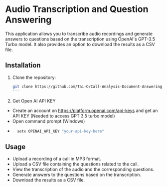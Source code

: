 # Audio Transcription and Question Answering

This application allows you to transcribe audio recordings and generate answers to questions based on the transcription using OpenAI's GPT-3.5 Turbo model. It also provides an option to download the results as a CSV file.

## Installation

1. Clone the repository:
   ```bash
   git clone https://github.com/Tai-O/Call-Analysis-Document-Answering.git
   '''

2. Get Open AI API KEY
- Create an account on https://platform.openai.com/api-keys and get an API KEY (Needed to access GPT 3.5 turbo model)
- Open command prompt (Windows)
- ```bash
    setx OPENAI_API_KEY "your-api-key-here"
    ```


## Usage
- Upload a recording of a call in MP3 format.
- Upload a CSV file containing the questions related to the call.
- View the transcription of the audio and the corresponding questions.
- Generate answers to the questions based on the transcription.
- Download the results as a CSV file.
